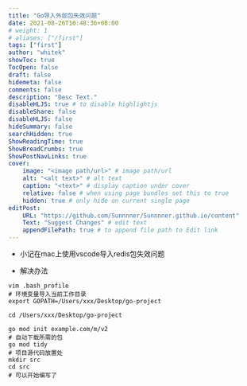 ```yaml
---
title: "Go导入外部包失效问题"
date: 2021-08-26T10:48:36+08:00
# weight: 1
# aliases: ["/first"]
tags: ["first"]
author: "whitek"
showToc: true
TocOpen: false
draft: false
hidemeta: false
comments: false
description: "Desc Text."
disableHLJS: true # to disable highlightjs
disableShare: false
disableHLJS: false
hideSummary: false
searchHidden: true
ShowReadingTime: true
ShowBreadCrumbs: true
ShowPostNavLinks: true
cover:
    image: "<image path/url>" # image path/url
    alt: "<alt text>" # alt text
    caption: "<text>" # display caption under cover
    relative: false # when using page bundles set this to true
    hidden: true # only hide on current single page
editPost:
    URL: "https://github.com/Sunnnner/Sunnnner.github.io/content"
    Text: "Suggest Changes" # edit text
    appendFilePath: true # to append file path to Edit link
---
```



- 小记在mac上使用vscode导入redis包失效问题

- 解决办法

```shell
vim .bash_profile
# 环境变量导入当前工作目录
export GOPATH=/Users/xxx/Desktop/go-project

cd /Users/xxx/Desktop/go-project

go mod init example.com/m/v2
# 自动下载所需的包
go mod tidy
# 项目源代码放置处
mkdir src
cd src
# 可以开始编写了
```